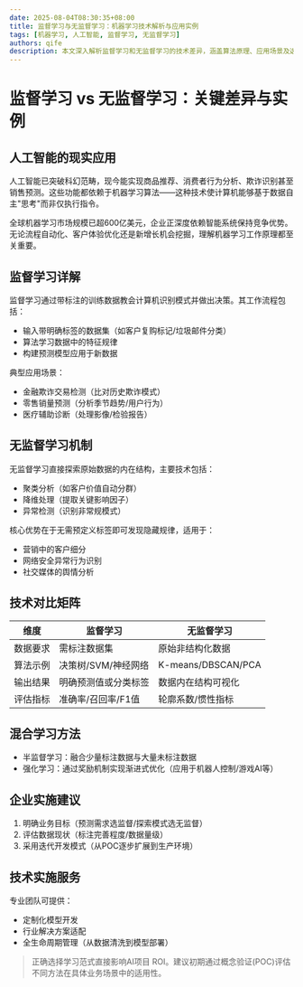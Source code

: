 ```yaml
---
date: 2025-08-04T08:30:35+08:00
title: 监督学习与无监督学习：机器学习技术解析与应用实例
tags: [机器学习, 人工智能, 监督学习, 无监督学习]
authors: qife
description: 本文深入解析监督学习和无监督学习的技术差异，涵盖算法原理、应用场景及选择策略，并通过金融风控、客户分群等实例说明两种方法在商业中的实际价值（98字）
---
```


# 监督学习 vs 无监督学习：关键差异与实例

## 人工智能的现实应用
人工智能已突破科幻范畴，现今能实现商品推荐、消费者行为分析、欺诈识别甚至销售预测。这些功能都依赖于机器学习算法——这种技术使计算机能够基于数据自主"思考"而非仅执行指令。

全球机器学习市场规模已超600亿美元，企业正深度依赖智能系统保持竞争优势。无论流程自动化、客户体验优化还是新增长机会挖掘，理解机器学习工作原理都至关重要。

## 监督学习详解
监督学习通过带标注的训练数据教会计算机识别模式并做出决策。其工作流程包括：
- 输入带明确标签的数据集（如客户复购标记/垃圾邮件分类）
- 算法学习数据中的特征规律
- 构建预测模型应用于新数据

典型应用场景：
- 金融欺诈交易检测（比对历史欺诈模式）
- 零售销量预测（分析季节趋势/用户行为）
- 医疗辅助诊断（处理影像/检验报告）

## 无监督学习机制
无监督学习直接探索原始数据的内在结构，主要技术包括：
- 聚类分析（如客户价值自动分群）
- 降维处理（提取关键影响因子）
- 异常检测（识别非常规模式）

核心优势在于无需预定义标签即可发现隐藏规律，适用于：
- 营销中的客户细分
- 网络安全异常行为识别
- 社交媒体的舆情分析

## 技术对比矩阵

| 维度            | 监督学习                     | 无监督学习                   |
|-----------------|----------------------------|----------------------------|
| 数据要求        | 需标注数据集                | 原始非结构化数据            |
| 算法示例        | 决策树/SVM/神经网络         | K-means/DBSCAN/PCA         |
| 输出结果        | 明确预测值或分类标签        | 数据内在结构可视化          |
| 评估指标        | 准确率/召回率/F1值          | 轮廓系数/惯性指标           |

## 混合学习方法
- 半监督学习：融合少量标注数据与大量未标注数据
- 强化学习：通过奖励机制实现渐进式优化（应用于机器人控制/游戏AI等）

## 企业实施建议
1. 明确业务目标（预测需求选监督/探索模式选无监督）
2. 评估数据现状（标注完善程度/数据量级）
3. 采用迭代开发模式（从POC逐步扩展到生产环境）

## 技术实施服务
专业团队可提供：
- 定制化模型开发
- 行业解决方案适配
- 全生命周期管理（从数据清洗到模型部署）

> 正确选择学习范式直接影响AI项目 ROI。建议初期通过概念验证(POC)评估不同方法在具体业务场景中的适用性。